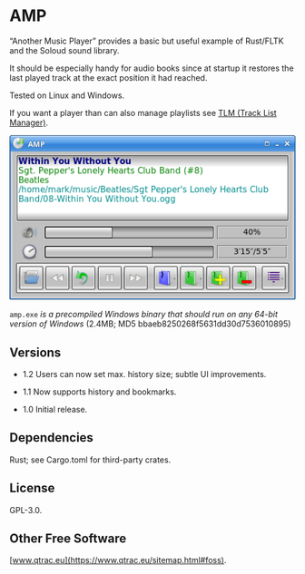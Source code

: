 # AMP

“Another Music Player” provides a basic but useful example of Rust/FLTK and
the Soloud sound library.

It should be especially handy for audio books since at startup it restores
the last played track at the exact position it had reached.

Tested on Linux and Windows.

If you want a player than can also manage playlists see [TLM (Track List
Manager)](https://github.com/mark-summerfield/tlm).

![Screenshot](screenshot.png)

`amp.exe` *is a precompiled Windows binary that should run on any
64-bit version of Windows* (2.4MB; MD5 bbaeb8250268f5631dd30d7536010895)

## Versions

- 1.2 Users can now set max. history size; subtle UI improvements.

- 1.1 Now supports history and bookmarks.

- 1.0 Initial release.

## Dependencies

Rust; see Cargo.toml for third-party crates.

## License

GPL-3.0.

## Other Free Software

[www.qtrac.eu](https://www.qtrac.eu/sitemap.html#foss).
